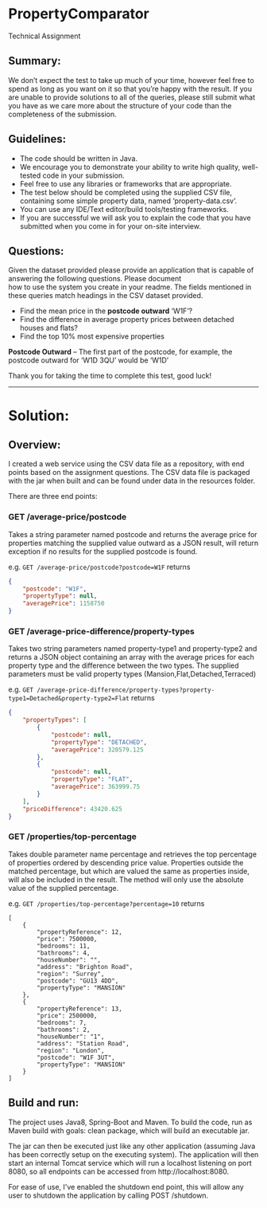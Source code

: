 # PropertyComparator
Technical Assignment

## Summary:
We	don’t	expect the test to take up much of your time, however feel free to spend as long as you want on it so that you’re happy with the result. If you are unable to provide solutions to all of the queries, please still submit what you have as we care more about the structure of your code than the completeness of the submission.

## Guidelines:
* The	code	should	be	written	in	Java.
* We	encourage	you	to	demonstrate	your	ability	to	write	high	quality,	well-tested	code	in	your	submission.
* Feel	free	to	use	any	libraries	or	frameworks	that	are appropriate.
* The	test	below	should	be	completed	using	the	supplied	CSV	file,	containing	some	simple	property	data,	named
‘property-data.csv’.
* You	can	use	any	IDE/Text	editor/build	tools/testing	frameworks.
* If	you	are	successful	we	will	ask	you	to explain	the	code	that	you	have	submitted	when	you	come	in	for	your	on-site	interview.
## Questions:
Given	the	dataset	provided	please	provide	an	application	that	is	capable	of	answering	the	following	questions.	Please	document	
how	to	use	the	system	you	create	in	your	readme.	The	fields	mentioned	in	these	queries	match	headings	in	the	CSV	dataset	
provided.
* Find	the	mean price	in	the **postcode	outward** ‘W1F’?
* Find	the	difference	in	average	property	prices	between	detached	houses	and	flats?
* Find	the	top	10%	most	expensive	properties

**Postcode	Outward**	– The	first	part	of	the	postcode,	for	example,	the	postcode	outward	for	‘W1D	3QU’	would	be	‘W1D’

Thank	you	for	taking	the	time	to	complete	this	test,	good	luck!

___
# Solution:
## Overview:
I created a web service using the CSV data file as a repository, with end points based on the 
assignment questions.
The CSV data file is packaged with the jar when built and can be found under data in the
resources folder.

There are three end points:
### GET /average-price/postcode
Takes a string parameter named postcode and returns the average price for properties matching the 
supplied value outward as a JSON result, will return exception if no results for the supplied 
postcode is found.

e.g. `GET /average-price/postcode?postcode=W1F`
returns 
```json
{
    "postcode": "W1F",
    "propertyType": null,
    "averagePrice": 1158750
}
```
### GET /average-price-difference/property-types
Takes two string parameters named property-type1 and property-type2 and returns a JSON object 
containing an array with the average prices for each property type and the difference between the 
two types.
The supplied parameters must be valid property types (Mansion,Flat,Detached,Terraced)

e.g. `GET /average-price-difference/property-types?property-type1=Detached&property-type2=Flat` 
returns
```json
{
    "propertyTypes": [
        {
            "postcode": null,
            "propertyType": "DETACHED",
            "averagePrice": 320579.125
        },
        {
            "postcode": null,
            "propertyType": "FLAT",
            "averagePrice": 363999.75
        }
    ],
    "priceDifference": 43420.625
}
```
### GET /properties/top-percentage
Takes double parameter name percentage and retrieves the top percentage of properties ordered by 
descending price value.
Properties outside the matched percentage, but which are valued the same as properties inside, 
will also be included in the result.
The method will only use the absolute value of the supplied percentage.

e.g. `GET /properties/top-percentage?percentage=10` 
returns
```
[
    {
        "propertyReference": 12,
        "price": 7500000,
        "bedrooms": 11,
        "bathrooms": 4,
        "houseNumber": "",
        "address": "Brighton Road",
        "region": "Surrey",
        "postcode": "GU13 4DD",
        "propertyType": "MANSION"
    },
    {
        "propertyReference": 13,
        "price": 2500000,
        "bedrooms": 7,
        "bathrooms": 2,
        "houseNumber": "1",
        "address": "Station Road",
        "region": "London",
        "postcode": "W1F 3UT",
        "propertyType": "MANSION"
    }
] 	 
```
## Build and run:
The project uses Java8, Spring-Boot and Maven.
To build the code, run as Maven build with goals: clean package, which will build an executable
jar.

The jar can then be executed just like any other application (assuming Java has been correctly 
setup on the executing system). 
The application will then start an internal Tomcat service which will run a localhost listening
on port 8080, so all endpoints can be accessed from http://localhost:8080.

For ease of use, I've enabled the shutdown end point, this will allow any user to shutdown the
application by calling POST /shutdown.

